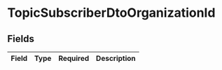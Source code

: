 # TopicSubscriberDtoOrganizationId


## Fields

| Field       | Type        | Required    | Description |
| ----------- | ----------- | ----------- | ----------- |